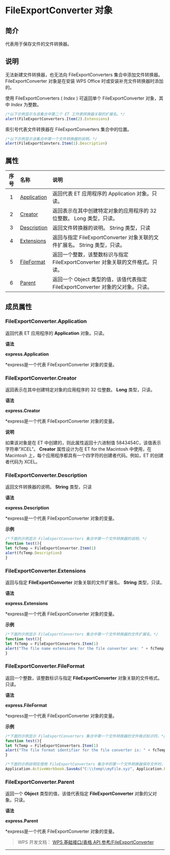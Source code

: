 # FileExportConverter 对象

## 简介

代表用于保存文件的文件转换器。

## 说明

无法新建文件转换器，也无法向 FileExportConverters 集合中添加文件转换器。 FileExportConverter 对象是在安装 WPS Office 时或安装补充文件转换器时添加的。

使用 FileExportConverters ( *Index* ) 可返回单个 FileExportConverter 对象，其中 *Index* 为整数。

``` JavaScript
/*以下示例显示与该集合中第二个 ET 工作表转换器关联的扩展名。*/
alert(FileExportConverters.Item(2).Extensions)
```

索引号代表文件转换器在 FileExportConverters 集合中的位置。

``` JavaScript
/*以下示例显示该集合中第一个文件转换器的说明。*/
alert(FileExportConvters.Item(1).Description)
```

## 属性

| 序号 | 名称                                            | 说明                                                                            |
|:----:|:------------------------------------------------|:--------------------------------------------------------------------------------|
|  1   | [Application](#FileExportConverter.Application) | 返回代表 ET 应用程序的 Application 对象。只读。                                 |
|  2   | [Creator](#FileExportConverter.Creator)         | 返回表示在其中创建特定对象的应用程序的 32 位整数。 Long 类型，只读。            |
|  3   | [Description](#FileExportConverter.Description) | 返回文件转换器的说明。 String 类型，只读                                        |
|  4   | [Extensions](#FileExportConverter.Extensions)   | 返回与指定 FileExportConverter 对象关联的文件扩展名。 String 类型，只读。       |
|  5   | [FileFormat](#FileExportConverter.FileFormat)   | 返回一个整数，该整数标识与指定 FileExportConverter 对象关联的文件格式。只读。   |
|  6   | [Parent](#FileExportConverter.Parent)           | 返回一个 Object 类型的值，该值代表指定 FileExportConverter 对象的父对象。只读。 |

## 成员属性

### FileExportConverter.Application

返回代表 ET 应用程序的 **Application** 对象。只读。

**语法**

**express.Application**

\*express是一个代表 FileExportConverter 对象的变量。

### FileExportConverter.Creator

返回表示在其中创建特定对象的应用程序的 32 位整数。 **Long** 类型，只读。

**语法**

**express.Creator**

\*express是一个代表 FileExportConverter 对象的变量。

**说明**

如果该对象是在 ET 中创建的，则此属性返回十六进制值 5843454C，该值表示字符串“XCEL”。 **Creator** 属性设计为在 ET for the Macintosh 中使用，在 Macintosh 上，每个应用程序都具有一个四字符的创建者代码。例如，ET 的创建者代码为 XCEL。

### FileExportConverter.Description

返回文件转换器的说明。 **String** 类型，只读

**语法**

**express.Description**

\*express是一个代表 FileExportConverter 对象的变量。

**示例**

``` JavaScript
/*下面的示例显示 FileExportConverters 集合中第一个文件转换器的说明。*/
function test(){
let fcTemp = FileExportConverter.Item(1)
alert(fcTemp.Description)
}
```

### FileExportConverter.Extensions

返回与指定 **FileExportConverter** 对象关联的文件扩展名。 **String** 类型，只读。

**语法**

**express.Extensions**

\*express是一个代表 FileExportConverter 对象的变量。

**示例**

``` JavaScript
/*下面的示例显示 FileExportConverters 集合中第一个文件转换器的文件扩展名。*/
function test(){
let fcTemp = FileExportConverters.Item(1)
alert("The file name extensions for the file converter are: " + fcTemp.Extensions)
}
```

### FileExportConverter.FileFormat

返回一个整数，该整数标识与指定 **FileExportConverter** 对象关联的文件格式。只读。

**语法**

**express.FileFormat**

\*express是一个代表 FileExportConverter 对象的变量。

**示例**

``` JavaScript
/*下面的示例显示 FileExportConverters 集合中第一个文件转换器的文件格式标识符。*/
function test(){
let fcTemp = FileExportConverters.Item(1)
alert("The file format identifier for the file converter is: " + fcTemp.FileFormat)
}
```

``` JavaScript
/*下面的示例说明在使用 FileExportConverters 集合中的第一个文件转换器保存文件时，如何将文件格式标识符用作 Workbook 对象的 SaveAs 方法中的参数。*/
Application.ActiveWorkbook.SaveAs("C:\\temp\\myFile.xyz", Application.FileExportConverters.Item(1).FileFormat, null, null, null, false)
```

### FileExportConverter.Parent

返回一个 **Object** 类型的值，该值代表指定 **FileExportConverter** 对象的父对象。只读。

**语法**

**express.Parent**

\*express是一个代表 FileExportConverter 对象的变量。

> WPS 开发文档： [WPS 基础接口/表格 API 参考/FileExportConverter](https://qn.cache.wpscdn.cn/encs/doc/office_v19/index.htm)

------------------------------------------------------------------------
